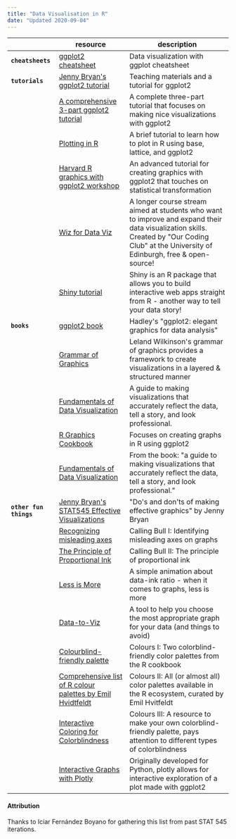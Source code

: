 ```yaml
---
title: "Data Visualisation in R"
date: "Updated 2020-09-04"
---
```



|                    | resource                                                                                                           | description |
| ---                | ---                                                                                                                | ---          |
| **`cheatsheets`**  | [ggplot2 cheatsheet](https://rstudio.com/wp-content/uploads/2015/03/ggplot2-cheatsheet.pdf)                        | Data visualization with ggplot cheatsheet |
| **`tutorials`**    | [Jenny Bryan's ggplot2 tutorial](https://github.com/jennybc/ggplot2-tutorial)                                      | Teaching materials and a tutorial for ggplot2 |
|                    | [A comprehensive 3-part ggplot2 tutorial](http://r-statistics.co/Complete-Ggplot2-Tutorial-Part1-With-R-Code.html) | A complete three-part tutorial that focuses on making nice visualizations with ggplot2 |
|                    | [Plotting in R](http://www.jvcasillas.com/base_lattice_ggplot/)                                                    | A brief tutorial to learn how to plot in R using base, lattice, and ggplot2 |
|                    | [Harvard R graphics with ggplot2 workshop](http://tutorials.iq.harvard.edu/R/Rgraphics/Rgraphics.html)             | An advanced tutorial for creating graphics with ggplot2 that touches on statistical transformation |
|                    | [Wiz for Data Viz](https://ourcodingclub.github.io/course/wiz-viz/index.html)                                      | A longer course stream aimed at students who want to improve and expand their data visualization skills. Created by "Our Coding Club" at the University of Edinburgh, free & open-source! |
|                    | [Shiny tutorial](https://shiny.rstudio.com/tutorial/)                                                              | Shiny is an R package that allows you to build interactive web apps straight from R - another way to tell your data story! |
| **`books`**        | [ggplot2 book](https://ggplot2-book.org/)                                                                          | Hadley's "ggplot2: elegant graphics for data analysis" 
|                    | [Grammar of Graphics](http://webcat1.library.ubc.ca/vwebv/holdingsInfo?bibId=5507286)                              | Leland Wilkinson's grammar of graphics provides a framework to create visualizations in a layered & structured manner 
|                    | [Fundamentals of Data Visualization](https://serialmentor.com/dataviz/introduction.html)                           | A guide to making visualizations that accurately reflect the data, tell a story, and look professional.
|                    | [R Graphics Cookbook](http://www.cookbook-r.com/Graphs/)                                                           | Focuses on creating graphs in R using ggplot2 |
|                    | [Fundamentals of Data Visualization](https://clauswilke.com/dataviz/)                                              | From the book: "a guide to making visualizations that accurately reflect the data, tell a story, and look professional." |
| **`other fun things`** | [Jenny Bryan's STAT545 Effective Visualizations](https://stat545.com/effective-graphs.html)                        | "Do's and don'ts of making effective graphics" by Jenny Bryan |
|                    | [Recognizing misleading axes](https://www.callingbull.org/tools/tools_misleading_axes.html)                        | Calling Bull I: Identifying misleading axes on graphs |
|                    | [The Principle of Proportional Ink](https://www.callingbull.org/tools/tools_proportional_ink.html)                 | Calling Bull II: The principle of proportional ink |
|                    | [Less is More](https://speakerdeck.com/cherdarchuk/remove-to-improve-the-data-ink-ratio)                           | A simple animation about data-ink ratio - when it comes to graphs, less is more |
|                    | [Data-to-Viz](https://www.data-to-viz.com/)                                                                        | A tool to help you choose the most appropriate graph for your data (and things to avoid) |
|                    | [Colourblind-friendly palette](http://www.cookbook-r.com/Graphs/Colors_(ggplot2)/#a-colorblind-friendly-palette)   | Colours I: Two colorblind-friendly color palettes from the R cookbook |
|                    | [Comprehensive list of R colour palettes by Emil Hvidtfeldt](https://github.com/EmilHvitfeldt/r-color-palettes)    | Colours II: All (or almost all) color palettes available in the R ecosystem, curated by Emil Hvitfeldt |
|                    | [Interactive Coloring for Colorblindness](https://davidmathlogic.com/colorblind/#%23BF3EFF-%2366CDAA-%23FF8247-%2348D1CC) | Colours III: A resource to make your own colorblind-friendly palette, pays attention to different types of colorblindness |
|                    | [Interactive Graphs with Plotly](https://plotly.com/)                                                              | Originally developed for Python, plotly allows for interactive exploration of a plot made with ggplot2 |


#### Attribution

Thanks to Icíar Fernández Boyano for gathering this list from past STAT 545 iterations.